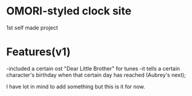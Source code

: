 # OMORI-styled clock site
1st self made project

# Features(v1)
-included a certain ost "Dear Little Brother" for tunes
-it tells a certain character's birthday when that certain day has reached (Aubrey's next);

I have lot in mind to add something but this is it for now.
